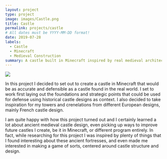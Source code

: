 ```yaml
---
layout: project
type: project
image: images/Castle.png
title: Castle
permalink: projects/castle
# All dates must be YYYY-MM-DD format!
date: 2019-07-28
labels:
  - Castle
  - Minecraft
  - Medieval Construction
summary: A castle built in Minecraft inspired by real medieval architechture.
---
```


<img class="ui image" src="{{ site.baseurl }}/images/Castle.png">

In this project I decided to set out to create a castle in Minecraft that would be as accurate and defensible as a castle found in the real world.  I set to work first laying out the foundations and strategic points that could be used for defense using historical castle designs as context.  I also decided to take inspiration for my towers and crenelations from different European designs, mainly French castle design.

I am quite happy with how this project turned out and I certainly learned a lot about ancient medieval castle design, even picking up ways to improve future castles I create, be it in Minecraft, or different program entirely.  In fact, while researching for this project I was inspired by plenty of things that I found interesting about these ancient fortresses, and even made me interested in making a game of sorts, centered around castle structure and design.
